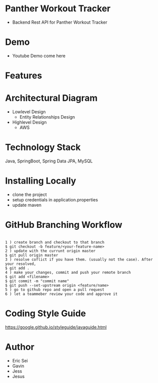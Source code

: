 # Panther Workout Tracker
- Backend Rest API for Panther Workout Tracker

# Demo
- Youtube Demo come here


# Features

# Architectural Diagram
- Lowlevel Design
  - Entity Relationships Design
- Highlevel Design
  - AWS 


# Technology Stack
Java, SpringBoot,  Spring Data JPA, MySQL

# Installing Locally
- clone the project
- setup credentials in application.properties
- update maven

# GitHub Branching Workflow
```

1 ) create branch and checkout to that branch
$ git checkout -b feature/<your-feature-name>
2 ) update with the currunt origin master
$ git pull origin master 
3 ) resolve coflict if you have them. (usually not the case). After your resolved,
$ git add .
4 ) make your changes, commit and push your remote branch
$ git add <filename>
$ git commit -m "commit name"
$ git push --set-upstream origin <feature/name>
5 ) go to github repo and open a pull request
6 ) let a teammeber review your code and approve it

```

# Coding Style Guide

https://google.github.io/styleguide/javaguide.html

# Author
- Eric Sei
- Gavin
- Jess
- Jesus
